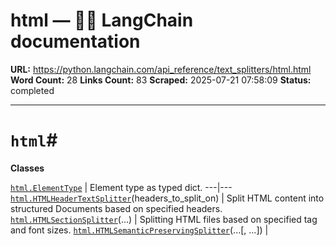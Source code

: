 # html — 🦜🔗 LangChain  documentation

**URL:** https://python.langchain.com/api_reference/text_splitters/html.html
**Word Count:** 28
**Links Count:** 83
**Scraped:** 2025-07-21 07:58:09
**Status:** completed

---

# `html`\#

**Classes**

[`html.ElementType`](https://python.langchain.com/api_reference/text_splitters/html/langchain_text_splitters.html.ElementType.html#langchain_text_splitters.html.ElementType "langchain_text_splitters.html.ElementType") | Element type as typed dict.   ---|---   [`html.HTMLHeaderTextSplitter`](https://python.langchain.com/api_reference/text_splitters/html/langchain_text_splitters.html.HTMLHeaderTextSplitter.html#langchain_text_splitters.html.HTMLHeaderTextSplitter "langchain_text_splitters.html.HTMLHeaderTextSplitter")\(headers\_to\_split\_on\) | Split HTML content into structured Documents based on specified headers.   [`html.HTMLSectionSplitter`](https://python.langchain.com/api_reference/text_splitters/html/langchain_text_splitters.html.HTMLSectionSplitter.html#langchain_text_splitters.html.HTMLSectionSplitter "langchain_text_splitters.html.HTMLSectionSplitter")\(...\) | Splitting HTML files based on specified tag and font sizes.   [`html.HTMLSemanticPreservingSplitter`](https://python.langchain.com/api_reference/text_splitters/html/langchain_text_splitters.html.HTMLSemanticPreservingSplitter.html#langchain_text_splitters.html.HTMLSemanticPreservingSplitter "langchain_text_splitters.html.HTMLSemanticPreservingSplitter")\(...\[, ...\]\) |